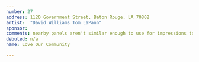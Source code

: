```yaml
---
number: 27
address: 1120 Government Street, Baton Rouge, LA 70802
artist:  "David Williams Tom LaPann"
sponsor:
comments: nearby panels aren't similar enough to use for impressions total
debuted: n/a
name: Love Our Community

---
```


